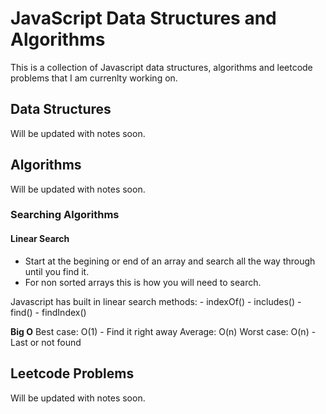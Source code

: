 # JavaScript Data Structures and Algorithms

This is a collection of Javascript data structures, algorithms and leetcode problems that I am currenlty working on.

## Data Structures
Will be updated with notes soon.

## Algorithms
Will be updated with notes soon.

### Searching Algorithms

#### Linear Search
- Start at the begining or end of an array and search all the way through until you find it.
- For non sorted arrays this is how you will need to search.

Javascript has built in linear search methods:
    - indexOf()
	- includes()
	- find()
    - findIndex()

**Big O**
Best case: O(1)
	- Find it right away
Average: O(n)
Worst case: O(n)
    - Last or not found


## Leetcode Problems
Will be updated with notes soon.